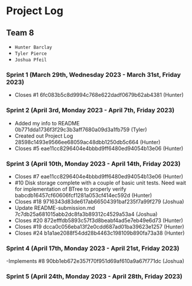 # Project Log
## Team 8

- `Hunter Barclay`
- `Tyler Pierce`
- `Joshua Pfeil`

### Sprint 1 (March 29th, Wednesday 2023 - March 31st, Friday 2023)
- Closes #1 6fc083b5c8d9994c768e622dadf0679b62ab4381 (Hunter)
### Sprint 2 (April 3rd, Monday 2023 - April 7th, Friday 2023)
- Added my info to README 0b771dda1736f3f29c3b3aff7680a09d3a1fb759 (Tyler)
- Created out Project Log 28598c1493e9566ee68059ac48dbb1250db5c664 (Hunter)
- Closes #5 eae11cc8296404e4bbbd9ff6480ed94054b13e06 (Hunter)
### Sprint 3 (April 10th, Monday 2023 - April 14th, Friday 2023)
- Closes #7 eae11cc8296404e4bbbd9ff6480ed94054b13e06 (Hunter)
- #10 Disk storage complete with a couple of basic unit tests. Need wait for implementation of BTree to properly verify babcdb16457cf60606fcf1281a053cf414ec592d (Hunter)
- Closes #18 9716343d83de617ab66504391baf235f7a99f279 (Joshua)
- Update README-submission.md 7c7db25a681015abb2dc8fa3b89312c4529a53a4 (Joshua)
- Closes #20 872efffdb5893c57f3d8beabf4ad5e7eb49e6d73 (Hunter)
- Closes #19 dcca0c056eba13f2e0cdd687ad01ba39623e1257 (Hunter)
- Closes #24 b1a1ae2088f54dd28b4463c198109b890fa73a38 (Hunter)
### Sprint 4 (April 17th, Monday 2023 - April 21st, Friday 2023)
-Implements #8 90bb1eb672e357f70f951d69af610a9a67f771dc (Joshua)
### Sprint 5 (April 24th, Monday 2023 - April 28th, Friday 2023)
